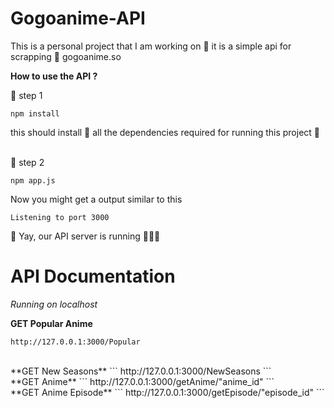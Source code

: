 # Gogoanime-API
This is a personal project that I am working on 🧰
it is a simple api for scrapping 🔪 gogoanime.so 

**How to use the API ?**
<br />

🔢 step 1
```
npm install
```
this should install 🔻 all the dependencies required for running this project 📂

<br />
🔢 step 2

```
npm app.js
```
Now you might get a output similar to this

```
Listening to port 3000
```
🥳 Yay, our API server is running 🏃‍♂️💨


# API Documentation

*Running on localhost*

**GET Popular Anime**
```
http://127.0.0.1:3000/Popular
```

<br />
**GET New Seasons**
```
http://127.0.0.1:3000/NewSeasons
```

<br />
**GET Anime**
```
http://127.0.0.1:3000/getAnime/"anime_id"
```

<br />
**GET Anime Episode**
```
http://127.0.0.1:3000/getEpisode/"episode_id"
```
